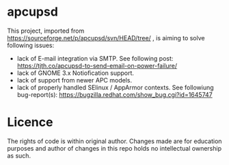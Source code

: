 # apcupsd

This project, imported from https://sourceforge.net/p/apcupsd/svn/HEAD/tree/ , is aiming to solve following issues:
  - lack of E-mail integration via SMTP. See following post: https://tjth.co/apcupsd-to-send-email-on-power-failure/
  - lack of GNOME 3.x Notiofication support.
  - lack of support from newer APC models.
  - lack of properly handled SElinux / AppArmor contexts. See followiung bug-report(s): https://bugzilla.redhat.com/show_bug.cgi?id=1645747

# Licence

The rights of code is within original author. Changes made are for education purposes and author of changes in this repo holds  no intellectual ownership as such.
